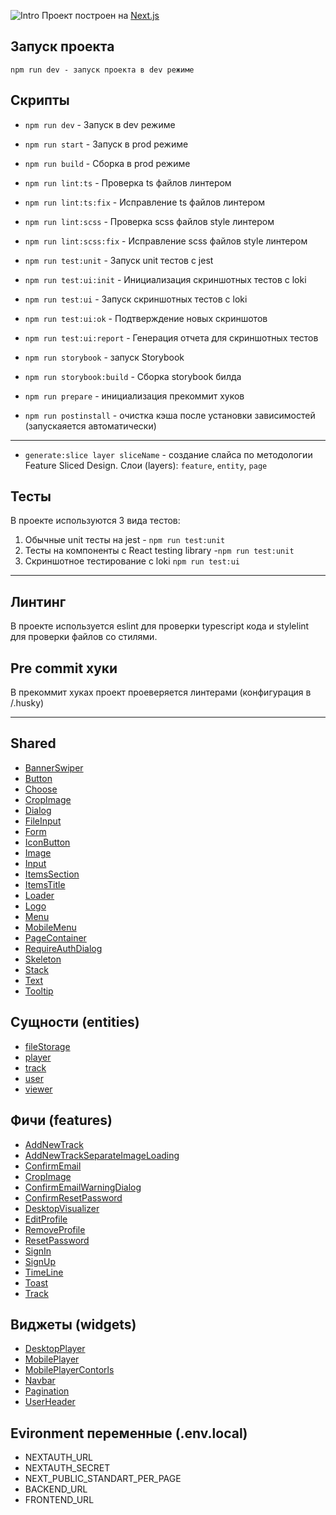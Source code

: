 ![Intro]('https://github.com/Maxxich/mu-cloud/Intro.png')
Проект построен на [Next.js](https://nextjs.org/)

## Запуск проекта

```
npm run dev - запуск проекта в dev режиме
```

## Скрипты

- `npm run dev` - Запуск в dev режиме
- `npm run start` - Запуск в prod режиме
- `npm run build` - Сборка в prod режиме

- `npm run lint:ts` - Проверка ts файлов линтером
- `npm run lint:ts:fix` - Исправление ts файлов линтером

- `npm run lint:scss` - Проверка scss файлов style линтером
- `npm run lint:scss:fix` - Исправление scss файлов style линтером

- `npm run test:unit` - Запуск unit тестов с jest

- `npm run test:ui:init` - Инициализация скриншотных тестов с loki
- `npm run test:ui` - Запуск скриншотных тестов с loki
- `npm run test:ui:ok` - Подтверждение новых скриншотов
- `npm run test:ui:report` - Генерация отчета для скриншотных тестов

- `npm run storybook` - запуск Storybook
- `npm run storybook:build` - Сборка storybook билда

- `npm run prepare` - инициализация прекоммит хуков

- `npm run postinstall` - очистка кэша после установки зависимостей (запускаяется автоматически)
----
- `generate:slice layer sliceName` - создание слайса по методологии Feature Sliced Design.
Cлои (layers): `feature`, `entity`, `page`

## Тесты

В проекте используются 3 вида тестов:
1) Обычные unit тесты на jest - `npm run test:unit`
2) Тесты на компоненты с React testing library -`npm run test:unit`
3) Скриншотное тестирование с loki `npm run test:ui`

----

## Линтинг

В проекте используется eslint для проверки typescript кода и stylelint для проверки файлов со стилями.

## Pre commit хуки

В прекоммит хуках проект проеверяется линтерами (конфигурация в /.husky)


----
## Shared

- [BannerSwiper](/src/shared/ui/BannerSwiper)
- [Button](/src/shared/ui/Button)
- [Choose](/src/shared/ui/Choose)
- [CropImage](/src/shared/ui/CropImage)
- [Dialog](/src/shared/ui/Dialog)
- [FileInput](/src/shared/ui/FileInput)
- [Form](/src/shared/ui/Form)
- [IconButton](/src/shared/ui/IconButton)
- [Image](/src/shared/ui/Image)
- [Input](/src/shared/ui/Input)
- [ItemsSection](/src/shared/ui/ItemsSection)
- [ItemsTitle](/src/shared/ui/ItemsTitle)
- [Loader](/src/shared/ui/Loader)
- [Logo](/src/shared/ui/Logo)
- [Menu](/src/shared/ui/Menu)
- [MobileMenu](/src/shared/ui/MobileMenu)
- [PageContainer](/src/shared/ui/PageContainer)
- [RequireAuthDialog](/src/shared/ui/RequireAuthDialog)
- [Skeleton](/src/shared/ui/Skeleton)
- [Stack](/src/shared/ui/Stack)
- [Text](/src/shared/ui/Text)
- [Tooltip](/src/shared/ui/Tooltip)


## Сущности (entities)

- [fileStorage](/src/entity/fileStorage)
- [player](/src/entity/player)
- [track](/src/entity/track)
- [user](/src/entity/user)
- [viewer](/src/entity/viewer)

## Фичи (features)

- [AddNewTrack](/src/feature/AddNewTrack)
- [AddNewTrackSeparateImageLoading](/src/feature/AddNewTrackSeparateImageLoading)
- [ConfirmEmail](/src/feature/ConfirmEmail)
- [CropImage](/src/feature/CropImage)
- [ConfirmEmailWarningDialog](/src/feature/ConfirmEmailWarningDialog)
- [ConfirmResetPassword](/src/feature/ConfirmResetPassword)
- [DesktopVisualizer](/src/feature/DesktopVisualizer)
- [EditProfile](/src/feature/EditProfile)
- [RemoveProfile](/src/feature/RemoveProfile)
- [ResetPassword](/src/feature/ResetPassword)
- [SignIn](/src/feature/SignIn)
- [SignUp](/src/feature/SignUp)
- [TimeLine](/src/feature/TimeLine)
- [Toast](/src/feature/Toast)
- [Track](/src/feature/Track)


## Виджеты (widgets)

- [DesktopPlayer](/src/widgets/DesktopPlayer)
- [MobilePlayer](/src/widgets/MobilePlayer)
- [MobilePlayerContorls](/src/widgets/MobilePlayerContorls)
- [Navbar](/src/widgets/Navbar)
- [Pagination](/src/widgets/Pagination)
- [UserHeader](/src/widgets/UserHeader)


## Evironment переменные (.env.local)

- NEXTAUTH_URL
- NEXTAUTH_SECRET
- NEXT_PUBLIC_STANDART_PER_PAGE
- BACKEND_URL
- FRONTEND_URL